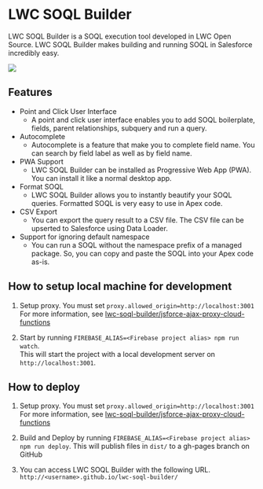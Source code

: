 # LWC SOQL Builder

LWC SOQL Builder is a SOQL execution tool developed in LWC Open Source. LWC SOQL Builder makes building and running SOQL in Salesforce incredibly easy.

![](https://lwc-soql-builder.github.io/images/lwc-soql-builder-animation.gif)

## Features

* Point and Click User Interface
  * A point and click user interface enables you to add SOQL boilerplate, fields, parent relationships, subquery and run a query.
* Autocomplete
  * Autocomplete is a feature that make you to complete field name. You can search by field label as well as by field name.
* PWA Support
  * LWC SOQL Builder can be installed as Progressive Web App (PWA). You can install it like a normal desktop app.
* Format SOQL
  * LWC SOQL Builder allows you to instantly beautify your SOQL queries. Formatted SOQL is very easy to use in Apex code.
* CSV Export
  * You can export the query result to a CSV file. The CSV file can be upserted to Salesforce using Data Loader.
* Support for ignoring default namespace
  * You can run a SOQL without the namespace prefix of a managed package. So, you can copy and paste the SOQL into your Apex code as-is.

## How to setup local machine for development

1. Setup proxy. You must set `proxy.allowed_origin=http://localhost:3001`  
For more information, see [lwc-soql-builder/jsforce-ajax-proxy-cloud-functions](https://github.com/lwc-soql-builder/jsforce-ajax-proxy-cloud-functions)

2. Start by running `FIREBASE_ALIAS=<Firebase project alias> npm run watch`.  
This will start the project with a local development server on `http://localhost:3001`.

## How to deploy

1. Setup proxy. You must set `proxy.allowed_origin=http://localhost:3001`  
For more information, see [lwc-soql-builder/jsforce-ajax-proxy-cloud-functions](https://github.com/lwc-soql-builder/jsforce-ajax-proxy-cloud-functions)

2. Build and Deploy by running `FIREBASE_ALIAS=<Firebase project alias> npm run deploy`. This will publish files in `dist/` to a gh-pages branch on GitHub

3. You can access LWC SOQL Builder with the following URL.  
`http://<username>.github.io/lwc-soql-builder/`

